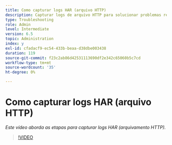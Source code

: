 ```yaml
---
title: Como capturar logs HAR (arquivo HTTP)
description: Capturar logs de arquivo HTTP para solucionar problemas relacionados à rede
type: Troubleshooting
role: Admin
level: Intermediate
version: 6.5
topic: Administration
index: y
exl-id: cfadacf9-ec54-433b-beaa-d38dbe003438
duration: 119
source-git-commit: f23c2ab86d42531113690df2e342c65060b5c7cd
workflow-type: tm+mt
source-wordcount: '35'
ht-degree: 0%

---
```


# Como capturar logs HAR (arquivo HTTP)

*Este vídeo aborda as etapas para capturar logs HAR (arquivamento HTTP).*

>[!VIDEO](https://video.tv.adobe.com/v/335488?quality=12&learn=on)
